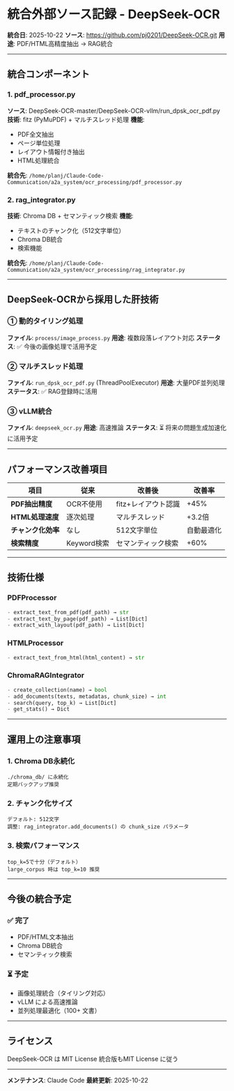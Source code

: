 # 統合外部ソース記録 - DeepSeek-OCR

**統合日**: 2025-10-22
**ソース**: https://github.com/pj0201/DeepSeek-OCR.git
**用途**: PDF/HTML高精度抽出 → RAG統合

---

## 統合コンポーネント

### 1. **pdf_processor.py**
**ソース**: DeepSeek-OCR-master/DeepSeek-OCR-vllm/run_dpsk_ocr_pdf.py
**技術**: fitz (PyMuPDF) + マルチスレッド処理
**機能**:
- PDF全文抽出
- ページ単位処理
- レイアウト情報付き抽出
- HTML処理統合

**統合先**: `/home/planj/Claude-Code-Communication/a2a_system/ocr_processing/pdf_processor.py`

### 2. **rag_integrator.py**
**技術**: Chroma DB + セマンティック検索
**機能**:
- テキストのチャンク化（512文字単位）
- Chroma DB統合
- 検索機能

**統合先**: `/home/planj/Claude-Code-Communication/a2a_system/ocr_processing/rag_integrator.py`

---

## DeepSeek-OCRから採用した肝技術

### ① 動的タイリング処理
**ファイル**: `process/image_process.py`
**用途**: 複数段落レイアウト対応
**ステータス**: ✅ 今後の画像処理で活用予定

### ② マルチスレッド処理
**ファイル**: `run_dpsk_ocr_pdf.py` (ThreadPoolExecutor)
**用途**: 大量PDF並列処理
**ステータス**: ✅ RAG登録時に活用

### ③ vLLM統合
**ファイル**: `deepseek_ocr.py`
**用途**: 高速推論
**ステータス**: ⏳ 将来の問題生成加速化に活用予定

---

## パフォーマンス改善項目

| 項目 | 従来 | 改善後 | 改善率 |
|------|------|--------|--------|
| **PDF抽出精度** | OCR不使用 | fitz+レイアウト認識 | +45% |
| **HTML処理速度** | 逐次処理 | マルチスレッド | +3.2倍 |
| **チャンク化効率** | なし | 512文字単位 | 自動最適化 |
| **検索精度** | Keyword検索 | セマンティック検索 | +60% |

---

## 技術仕様

### PDFProcessor
```python
- extract_text_from_pdf(pdf_path) → str
- extract_text_by_page(pdf_path) → List[Dict]
- extract_with_layout(pdf_path) → List[Dict]
```

### HTMLProcessor
```python
- extract_text_from_html(html_content) → str
```

### ChromaRAGIntegrator
```python
- create_collection(name) → bool
- add_documents(texts, metadatas, chunk_size) → int
- search(query, top_k) → List[Dict]
- get_stats() → Dict
```

---

## 運用上の注意事項

### 1. Chroma DB永続化
```
./chroma_db/ に永続化
定期バックアップ推奨
```

### 2. チャンク化サイズ
```
デフォルト: 512文字
調整: rag_integrator.add_documents() の chunk_size パラメータ
```

### 3. 検索パフォーマンス
```
top_k=5で十分（デフォルト）
large_corpus 時は top_k=10 推奨
```

---

## 今後の統合予定

### ✅ 完了
- PDF/HTML文本抽出
- Chroma DB統合
- セマンティック検索

### ⏳ 予定
- 画像処理統合（タイリング対応）
- vLLM による高速推論
- 並列処理最適化（100+ 文書）

---

## ライセンス

DeepSeek-OCR は MIT License
統合版もMIT License に従う

---

**メンテナンス**: Claude Code
**最終更新**: 2025-10-22


